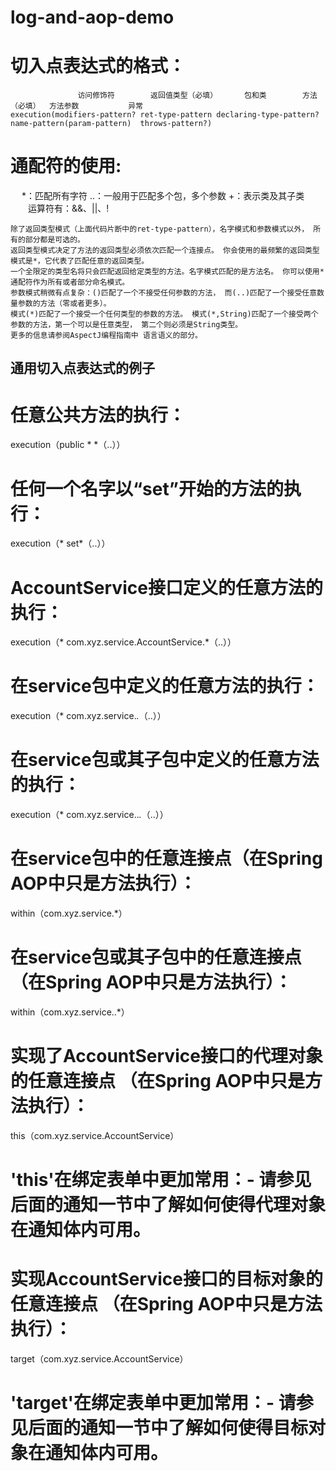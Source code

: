 # log-and-aop-demo
# 切入点表达式的格式： 
                   访问修饰符        返回值类型（必填）      包和类        方法（必填）  方法参数           异常
    execution(modifiers-pattern? ret-type-pattern declaring-type-pattern?name-pattern(param-pattern)  throws-pattern?) 

# 通配符的使用:

　  *：匹配所有字符
   ..：一般用于匹配多个包，多个参数
    +：表示类及其子类
　　运算符有：&&、||、!
  
    除了返回类型模式（上面代码片断中的ret-type-pattern），名字模式和参数模式以外， 所有的部分都是可选的。
    返回类型模式决定了方法的返回类型必须依次匹配一个连接点。 你会使用的最频繁的返回类型模式是*，它代表了匹配任意的返回类型。 
    一个全限定的类型名将只会匹配返回给定类型的方法。名字模式匹配的是方法名。 你可以使用*通配符作为所有或者部分命名模式。 
    参数模式稍微有点复杂：()匹配了一个不接受任何参数的方法， 而(..)匹配了一个接受任意数量参数的方法（零或者更多）。 
    模式(*)匹配了一个接受一个任何类型的参数的方法。 模式(*,String)匹配了一个接受两个参数的方法，第一个可以是任意类型， 第二个则必须是String类型。
    更多的信息请参阅AspectJ编程指南中 语言语义的部分。

## 通用切入点表达式的例子
# 任意公共方法的执行：
  execution（public * *（..））
# 任何一个名字以“set”开始的方法的执行：
  execution（* set*（..））
# AccountService接口定义的任意方法的执行：
  execution（* com.xyz.service.AccountService.*（..））
# 在service包中定义的任意方法的执行：
  execution（* com.xyz.service.*.*（..））
# 在service包或其子包中定义的任意方法的执行：
  execution（* com.xyz.service..*.*（..））
# 在service包中的任意连接点（在Spring AOP中只是方法执行）：
  within（com.xyz.service.*）
# 在service包或其子包中的任意连接点（在Spring AOP中只是方法执行）：
  within（com.xyz.service..*）
# 实现了AccountService接口的代理对象的任意连接点 （在Spring AOP中只是方法执行）：
  this（com.xyz.service.AccountService）
# 'this'在绑定表单中更加常用：- 请参见后面的通知一节中了解如何使得代理对象在通知体内可用。
# 实现AccountService接口的目标对象的任意连接点 （在Spring AOP中只是方法执行）：
  target（com.xyz.service.AccountService）
# 'target'在绑定表单中更加常用：- 请参见后面的通知一节中了解如何使得目标对象在通知体内可用。
